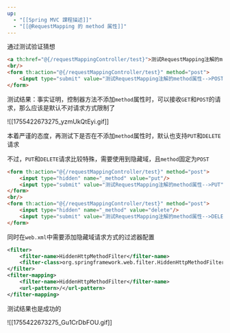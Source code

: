 ```yaml
---
up:
  - "[[Spring MVC 課程描述]]"
  - "[[@RequestMapping 的 method 属性]]"
---
```

通过测试验证猜想

```html
<a th:href="@{/requestMappingController/test}">测试RequestMapping注解的method属性-->GET</a>
<br/>
<form th:action="@{/requestMappingController/test}" method="post">
    <input type="submit" value="测试RequestMapping注解的method属性-->POST">
</form>
```

测试结果：事实证明，控制器方法不添加`method`属性时，可以接收`GET`和`POST`的请求，那么应该是默认不对请求方式限制了

![[1755422673275_yzmUkQtEyi.gif]]

本着严谨的态度，再测试下是否在不添加`method`属性时，默认也支持`PUT`和`DELETE`请求

不过，`PUT`和`DELETE`请求比较特殊，需要使用到隐藏域，且`method`固定为`POST`

```html
<form th:action="@{/requestMappingController/test}" method="post">
    <input type="hidden" name="_method" value="put"/>
    <input type="submit" value="测试RequestMapping注解的method属性-->PUT">
</form>
<br/>
<form th:action="@{/requestMappingController/test}" method="post">
    <input type="hidden" name="_method" value="delete"/>
    <input type="submit" value="测试RequestMapping注解的method属性-->DELETE">
</form>
```

同时在`web.xml`中需要添加隐藏域请求方式的过滤器配置

```xml
<filter>
    <filter-name>HiddenHttpMethodFilter</filter-name>
    <filter-class>org.springframework.web.filter.HiddenHttpMethodFilter</filter-class>
</filter>
<filter-mapping>
    <filter-name>HiddenHttpMethodFilter</filter-name>
    <url-pattern>/</url-pattern>
</filter-mapping>
```

测试结果也是成功的

![[1755422673275_Gu1CrDbFOU.gif]]

